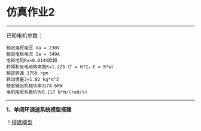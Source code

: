 # 仿真作业2



---
已知电机参数：
    
    额定电枢电压 Va = 230V
    额定电枢电流 Ia = 349A
    电枢电阻Ra=0.0144欧姆
    转矩和反电动势常数K=1.225（T = K*I，E = K*w）
    额定转速 1750 rpm
    转动惯量J=1.82 kg*m^2
    额定输出机械功率为74.6KW
    电机阻尼系数约为0.117 N*m/(rad/s)

---
**1、单闭环调速系统模型搭建**

！[搭建模型](https://github.com/Chan-Sun/homework/blob/master/U201611953/picture/%E5%BB%BA%E6%A8%A1%E7%BB%93%E6%9E%9C.jpg)
